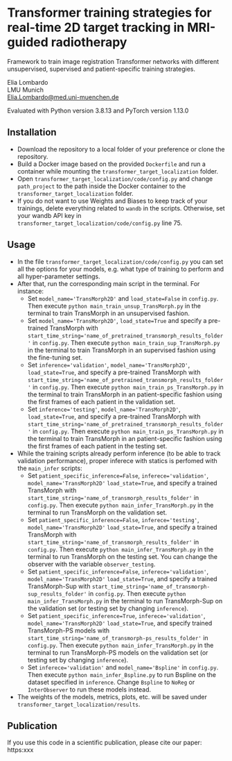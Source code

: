 # Transformer training strategies for real-time 2D target tracking in MRI-guided radiotherapy
Framework to train image registration Transformer networks with different unsupervised, supervised and 
patient-specific training strategies.

Elia Lombardo\
LMU Munich\
Elia.Lombardo@med.uni-muenchen.de

Evaluated with Python version 3.8.13 and PyTorch version 1.13.0

## Installation
* Download the repository to a local folder of your preference or clone the repository.
* Build a Docker image based on the provided `Dockerfile` and run a container 
while mounting the `transformer_target_localization` folder.
* Open `transformer_target_localization/code/config.py` and change `path_project` to the path inside the Docker 
container to the `transformer_target_localization` folder.
* If you do not want to use Weights and Biases to keep track of your trainings, delete everything related 
to `wandb` in the scripts. Otherwise, set your wandb API key in `transformer_target_localization/code/config.py` line 75.

## Usage
* In the file  `transformer_target_localization/code/config.py` you can set all the options for your
models, e.g. what type of training to perform and all hyper-parameter settings. 
* After that, run the corresponding main script in the terminal. For instance:
    * Set `model_name='TransMorph2D'` and `load_state=False` in `config.py`. Then execute `python main_train_unsup_TransMorph.py` 
    in the terminal to train TransMorph in an unsupervised fashion. 
    * Set `model_name='TransMorph2D'`, `load_state=True` and specify a pre-trained TransMorph with
    `start_time_string='name_of_pretrained_transmorph_results_folder'` in `config.py`. Then execute 
    `python main_train_sup_TransMorph.py` in the terminal to train TransMorph in an supervised fashion using the fine-tuning set.
    * Set `inference='validation'`, `model_name='TransMorph2D'`, `load_state=True`, and specify a pre-trained TransMorph with
    `start_time_string='name_of_pretrained_transmorph_results_folder'` in `config.py`. Then execute 
    `python main_train_ps_TransMorph.py` in the terminal to train TransMorph in an patient-specific fashion 
    using the first frames of each patient in the validation set.
    * Set `inference='testing'`, `model_name='TransMorph2D'`, `load_state=True`, and specify a pre-trained TransMorph with
    `start_time_string='name_of_pretrained_transmorph_results_folder'` in `config.py`. Then execute 
    `python main_train_ps_TransMorph.py` in the terminal to train TransMorph in an patient-specific fashion 
    using the first frames of each patient in the testing set.
* While the training scripts already perform inference (to be able to track validation performance),
proper inferece with statics is perfomed with the `main_infer` scripts:
    * Set `patient_specific_inference=False`, `inferece='validation'`, `model_name='TransMorph2D'` `load_state=True`, 
    and specify a trained TransMorph with `start_time_string='name_of_transmorph_results_folder'` in `config.py`.
    Then execute `python main_infer_TransMorph.py` in the terminal to run TransMorph on the validation set.
    * Set `patient_specific_inference=False`, `inferece='testing'`, `model_name='TransMorph2D'` `load_state=True`, 
    and specify a trained TransMorph with `start_time_string='name_of_transmorph_results_folder'` in `config.py`.
    Then execute `python main_infer_TransMorph.py` in the terminal to run TransMorph on the testing set. You can change the
    observer with the variable `observer_testing`.
    * Set `patient_specific_inference=False`, `inferece='validation'`, `model_name='TransMorph2D'` `load_state=True`, 
    and specify a trained TransMorph-Sup with `start_time_string='name_of_transmorph-sup_results_folder'` in `config.py`.
    Then execute `python main_infer_TransMorph.py` in the terminal to run TransMorph-Sup on the validation set (or testing set by changing `inference`). 
    * Set `patient_specific_inference=True`, `inferece='validation'`, `model_name='TransMorph2D'` `load_state=True`, 
    and specify trained TransMorph-PS models with `start_time_string='name_of_transmorph-ps_results_folder'` in `config.py`.
    Then execute `python main_infer_TransMorph.py` in the terminal to run TransMorph-PS models on the validation set (or testing set by changing `inference`). 
    * Set `inferece='validation'` and `model_name='Bspline'` in `config.py`. Then execute `python main_infer_Bspline.py` 
    to run Bspline on the dataset specified in `inference`. Change `Bspline` to `NoReg` or `InterObserver` to run these models instead.
* The weights of the models, metrics, plots, etc. will be saved under `transformer_target_localization/results`.

## Publication
If you use this code in a scientific publication, please cite our paper: 
https:xxx

